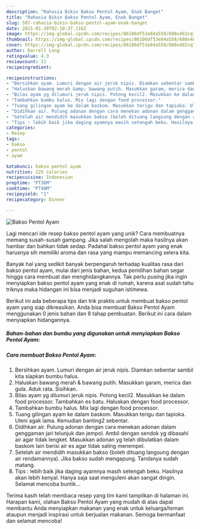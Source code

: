 ```yaml
---
description: "Rahasia Bikin Bakso Pentol Ayam, Enak Banget"
title: "Rahasia Bikin Bakso Pentol Ayam, Enak Banget"
slug: 507-rahasia-bikin-bakso-pentol-ayam-enak-banget
date: 2021-01-28T02:10:37.116Z
image: https://img-global.cpcdn.com/recipes/86106df53e84a558/680x482cq70/bakso-pentol-ayam-foto-resep-utama.jpg
thumbnail: https://img-global.cpcdn.com/recipes/86106df53e84a558/680x482cq70/bakso-pentol-ayam-foto-resep-utama.jpg
cover: https://img-global.cpcdn.com/recipes/86106df53e84a558/680x482cq70/bakso-pentol-ayam-foto-resep-utama.jpg
author: Darrell Long
ratingvalue: 4.3
reviewcount: 11
recipeingredient:

recipeinstructions:
- "Bersihkan ayam. Lumuri dengan air jeruk nipis. Diamkan sebentar sambil kita siapkan bumbu halus."
- "Haluskan bawang merah &amp; bawang putih. Masukkan garam, merica dan gula. Aduk rata. Sisihkan."
- "Bilas ayam yg dilumuri jeruk nipis. Potong kecil2. Masukkan ke dalam food processor. Tambahkan es batu. Haluskan dengan food processor."
- "Tambahkan bumbu halus. Mix lagi dengan food processor."
- "Tuang gilingan ayam ke dalam baskom. Masukkan terigu dan tapioka. Uleni agak lama. Kemudian banting2 sebentar."
- "Didihkan air. Pulung adonan dengan cara menekan adonan dalam genggaman jari telunjuk dan jempol. Ambil dengan sendok yg dibasahi air agar tidak lengket. Masukkan adonan yg telah dibulatkan dalam baskom lain berisi air es agar tidak saling menempel."
- "Setelah air mendidih masukkan bakso (boleh dituang langsung dengan air rendamannya). Jika bakso sudah mengapung. Tandanya sudah matang."
- "Tips : lebih baik jika daging ayamnya masih setengah beku. Hasilnya akan lebih kenyal. Hanya saja saat menguleni akan sangat dingin. Selamat mencoba buntik..."
categories:
- Resep
tags:
- bakso
- pentol
- ayam

katakunci: bakso pentol ayam 
nutrition: 225 calories
recipecuisine: Indonesian
preptime: "PT36M"
cooktime: "PT40M"
recipeyield: "1"
recipecategory: Dinner

---
```



![Bakso Pentol Ayam](https://img-global.cpcdn.com/recipes/86106df53e84a558/680x482cq70/bakso-pentol-ayam-foto-resep-utama.jpg)

Lagi mencari ide resep bakso pentol ayam yang unik? Cara membuatnya memang susah-susah gampang. Jika salah mengolah maka hasilnya akan hambar dan bahkan tidak sedap. Padahal bakso pentol ayam yang enak harusnya sih memiliki aroma dan rasa yang mampu memancing selera kita.



Banyak hal yang sedikit banyak berpengaruh terhadap kualitas rasa dari bakso pentol ayam, mulai dari jenis bahan, kedua pemilihan bahan segar hingga cara membuat dan menghidangkannya. Tak perlu pusing jika ingin menyiapkan bakso pentol ayam yang enak di rumah, karena asal sudah tahu triknya maka hidangan ini bisa menjadi suguhan istimewa.


Berikut ini ada beberapa tips dan trik praktis untuk membuat bakso pentol ayam yang siap dikreasikan. Anda bisa membuat Bakso Pentol Ayam menggunakan 0 jenis bahan dan 8 tahap pembuatan. Berikut ini cara dalam menyiapkan hidangannya.

<!--inarticleads1-->

##### Bahan-bahan dan bumbu yang digunakan untuk menyiapkan Bakso Pentol Ayam:





<!--inarticleads2-->

##### Cara membuat Bakso Pentol Ayam:

1. Bersihkan ayam. Lumuri dengan air jeruk nipis. Diamkan sebentar sambil kita siapkan bumbu halus.
1. Haluskan bawang merah &amp; bawang putih. Masukkan garam, merica dan gula. Aduk rata. Sisihkan.
1. Bilas ayam yg dilumuri jeruk nipis. Potong kecil2. Masukkan ke dalam food processor. Tambahkan es batu. Haluskan dengan food processor.
1. Tambahkan bumbu halus. Mix lagi dengan food processor.
1. Tuang gilingan ayam ke dalam baskom. Masukkan terigu dan tapioka. Uleni agak lama. Kemudian banting2 sebentar.
1. Didihkan air. Pulung adonan dengan cara menekan adonan dalam genggaman jari telunjuk dan jempol. Ambil dengan sendok yg dibasahi air agar tidak lengket. Masukkan adonan yg telah dibulatkan dalam baskom lain berisi air es agar tidak saling menempel.
1. Setelah air mendidih masukkan bakso (boleh dituang langsung dengan air rendamannya). Jika bakso sudah mengapung. Tandanya sudah matang.
1. Tips : lebih baik jika daging ayamnya masih setengah beku. Hasilnya akan lebih kenyal. Hanya saja saat menguleni akan sangat dingin. Selamat mencoba buntik...




Terima kasih telah membaca resep yang tim kami tampilkan di halaman ini. Harapan kami, olahan Bakso Pentol Ayam yang mudah di atas dapat membantu Anda menyiapkan makanan yang enak untuk keluarga/teman ataupun menjadi inspirasi untuk berjualan makanan. Semoga bermanfaat dan selamat mencoba!

